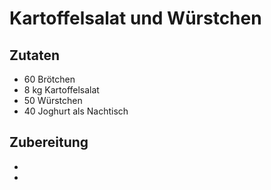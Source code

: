 # Kartoffelsalat und Würstchen

## Zutaten
* 60 Brötchen
* 8 kg Kartoffelsalat
* 50 Würstchen
* 40 Joghurt als Nachtisch

## Zubereitung

*
*
